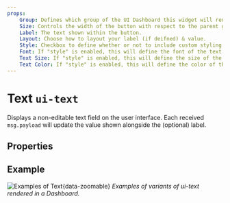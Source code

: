 ```yaml
---
props:
    Group: Defines which group of the UI Dashboard this widget will render in.
    Size: Controls the width of the button with respect to the parent group. Maximum value is the width of the group.
    Label: The text shown within the button.
    Layout: Choose how to layout your label (if deifned) & value.
    Style: Checkbox to define whether or not to include custom styling for the text. Enabling this will then show the below options.
    Font: If "style" is enabled, this will define the font of the text.
    Text Size: If "style" is enabled, this will define the size of the text.
    Text Color: If "style" is enabled, this will define the color of the text.
---
```


<script setup>
</script>

# Text `ui-text`
 
Displays a non-editable text field on the user interface. Each received `msg.payload` will update the value shown alongside the (optional) label.

## Properties

<PropsTable/>

## Example

![Examples of Text](/images/node-examples/ui-text.png "Examples of Text"){data-zoomable}
*Examples of variants of ui-text rendered in a Dashboard.*
